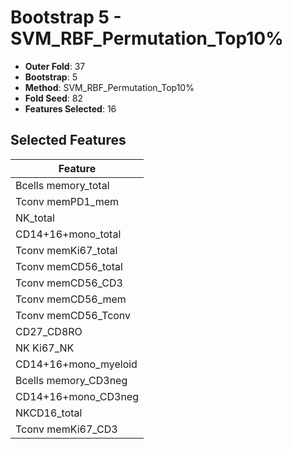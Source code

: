 # Bootstrap 5 - SVM_RBF_Permutation_Top10%

- **Outer Fold**: 37
- **Bootstrap**: 5
- **Method**: SVM_RBF_Permutation_Top10%
- **Fold Seed**: 82
- **Features Selected**: 16

## Selected Features

| Feature |
|---------|
| Bcells memory_total |
| Tconv memPD1_mem |
| NK_total |
| CD14+16+mono_total |
| Tconv memKi67_total |
| Tconv memCD56_total |
| Tconv memCD56_CD3 |
| Tconv memCD56_mem |
| Tconv memCD56_Tconv |
| CD27_CD8RO |
| NK Ki67_NK |
| CD14+16+mono_myeloid |
| Bcells memory_CD3neg |
| CD14+16+mono_CD3neg |
| NKCD16_total |
| Tconv memKi67_CD3 |
